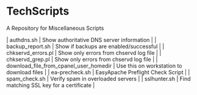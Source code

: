 TechScripts
===========

A Repository for Miscellaneous Scripts

| authdns.sh | Show authoritative DNS server information |
| backup_report.sh | Show if backups are enabled/successful |
| chkservd_errors.pl | Show only errors from chservd log file |
| chkservd_grep.pl | Show only errors from chservd log file |
| download_file_from_cpanel_user_homedir | Use this on workstation to download files |
| ea-precheck.sh | EasyApache Preflight Check Script |
| spam_check.sh | Verify spam in overloaded servers |
| sslhunter.sh | Find matching SSL key for a certificate |
